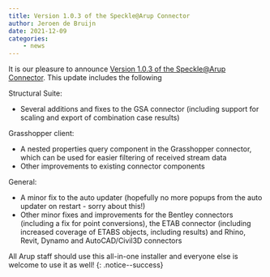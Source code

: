 ```yaml
---
title: Version 1.0.3 of the Speckle@Arup Connector
author: Jeroen de Bruijn
date: 2021-12-09
categories: 
    - news
---
```


It is our pleasure to announce [Version 1.0.3 of the Speckle@Arup Connector](https://github.com/arup-group/speckle-sharp/releases/download/1.0.3.13125/Speckle%40ArupInstaller-v1.0.3.13125.exe). This update includes the following

Structural Suite:
* Several additions and fixes to the GSA connector (including support for scaling and export of combination case results)

Grasshopper client:
* A nested properties query component in the Grasshopper connector, which can be used for easier filtering of received stream data
* Other improvements to existing connector components

General:
* A minor fix to the auto updater (hopefully no more popups from the auto updater on restart - sorry about this!)
* Other minor fixes and improvements for the Bentley connectors (including a fix for point conversions), the ETAB connector (including increased coverage of ETABS objects, including results) and Rhino, Revit, Dynamo and AutoCAD/Civil3D connectors

All Arup staff should use this all-in-one installer and everyone else is welcome to use it as well!
{: .notice--success}